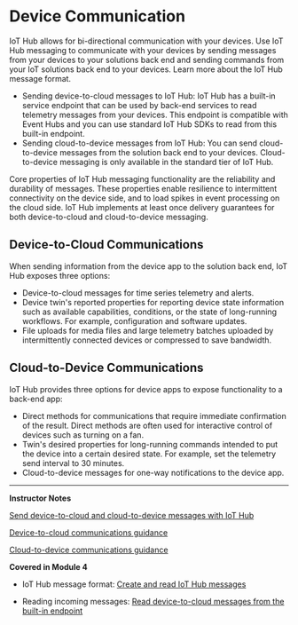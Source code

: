 # Device Communication

IoT Hub allows for bi-directional communication with your devices. Use IoT Hub messaging to communicate with your devices by sending messages from your devices to your solutions back end and sending commands from your IoT solutions back end to your devices. Learn more about the IoT Hub message format.

* Sending device-to-cloud messages to IoT Hub: IoT Hub has a built-in service endpoint that can be used by back-end services to read telemetry messages from your devices. This endpoint is compatible with Event Hubs and you can use standard IoT Hub SDKs to read from this built-in endpoint.
* Sending cloud-to-device messages from IoT Hub: You can send cloud-to-device messages from the solution back end to your devices. Cloud-to-device messaging is only available in the standard tier of IoT Hub.

Core properties of IoT Hub messaging functionality are the reliability and durability of messages. These properties enable resilience to intermittent connectivity on the device side, and to load spikes in event processing on the cloud side. IoT Hub implements at least once delivery guarantees for both device-to-cloud and cloud-to-device messaging.

## Device-to-Cloud Communications

When sending information from the device app to the solution back end, IoT Hub exposes three options:

* Device-to-cloud messages for time series telemetry and alerts.
* Device twin's reported properties for reporting device state information such as available capabilities, conditions, or the state of long-running workflows. For example, configuration and software updates.
* File uploads for media files and large telemetry batches uploaded by intermittently connected devices or compressed to save bandwidth.

## Cloud-to-Device Communications

IoT Hub provides three options for device apps to expose functionality to a back-end app:

* Direct methods for communications that require immediate confirmation of the result. Direct methods are often used for interactive control of devices such as turning on a fan.
* Twin's desired properties for long-running commands intended to put the device into a certain desired state. For example, set the telemetry send interval to 30 minutes.
* Cloud-to-device messages for one-way notifications to the device app.

---

**Instructor Notes**

[Send device-to-cloud and cloud-to-device messages with IoT Hub](https://docs.microsoft.com/en-us/azure/iot-hub/iot-hub-devguide-messaging)

[Device-to-cloud communications guidance](https://docs.microsoft.com/en-us/azure/iot-hub/iot-hub-devguide-d2c-guidance)

[Cloud-to-device communications guidance](https://docs.microsoft.com/en-us/azure/iot-hub/iot-hub-devguide-c2d-guidance)

**Covered in Module 4**

* IoT Hub message format: [Create and read IoT Hub messages](https://docs.microsoft.com/en-us/azure/iot-hub/iot-hub-devguide-messages-construct)

* Reading incoming messages: [Read device-to-cloud messages from the built-in endpoint](https://docs.microsoft.com/en-us/azure/iot-hub/iot-hub-devguide-messages-read-builtin)
